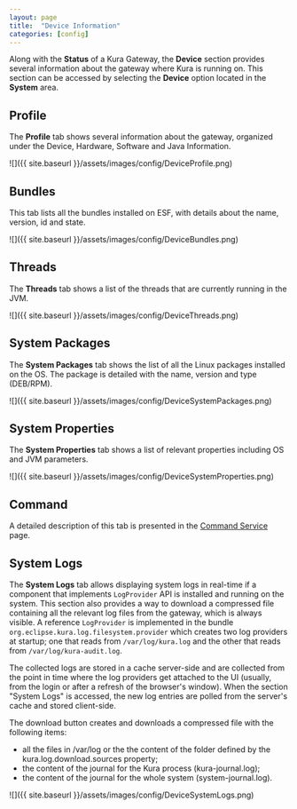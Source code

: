 ```yaml
---
layout: page
title:  "Device Information"
categories: [config]
---
```


Along with the **Status** of a Kura Gateway, the **Device** section provides several information about the  gateway where Kura is running on. This section can be accessed by selecting the **Device** option located in the **System** area. 

## Profile
The **Profile** tab shows several information about the gateway, organized under the Device, Hardware, Software and Java Information.

![]({{ site.baseurl }}/assets/images/config/DeviceProfile.png)

## Bundles
This tab lists all the bundles installed on ESF, with details about the name, version, id and state.

![]({{ site.baseurl }}/assets/images/config/DeviceBundles.png)

## Threads
The **Threads** tab shows a list of the threads that are currently running in the JVM.

![]({{ site.baseurl }}/assets/images/config/DeviceThreads.png)

## System Packages
The **System Packages** tab shows the list of all the Linux packages installed on the OS. The package is detailed with the name, version and type (DEB/RPM).

![]({{ site.baseurl }}/assets/images/config/DeviceSystemPackages.png)

## System Properties
The **System Properties** tab shows a list of relevant properties including OS and JVM parameters.

![]({{ site.baseurl }}/assets/images/config/DeviceSystemProperties.png)

## Command
A detailed description of this tab is presented in the [Command Service](../builtin/command-service.html) page.

## System Logs
The **System Logs** tab allows displaying system logs in real-time if a component that implements `LogProvider` API is installed and running on the system. This section also provides a way to download a compressed file containing all the relevant log files from the gateway, which is always visible. A reference `LogProvider` is implemented in the bundle `org.eclipse.kura.log.filesystem.provider` which creates two log providers at startup; one that reads from `/var/log/kura.log` and the other that reads from `/var/log/kura-audit.log`.

The collected logs are stored in a cache server-side and are collected from the point in time where the log providers get attached to the UI (usually, from the login or after a refresh of the browser's window). When the section "System Logs" is accessed, the new log entries are polled from the server's cache and stored client-side.

The download button creates and downloads a compressed file with the following items:

- all the files in /var/log or the the content of the folder defined by the kura.log.download.sources property;
- the content of the journal for the Kura process (kura-journal.log);
- the content of the journal for the whole system (system-journal.log).

![]({{ site.baseurl }}/assets/images/config/DeviceSystemLogs.png)
